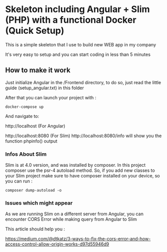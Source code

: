 # Skeleton including Angular + Slim (PHP) with a functional Docker (Quick Setup)

This is a simple skeleton that I use to build new WEB app in my company

It's very easy to setup and you can start coding in less than 5 minutes

## How to make it work

Just initialize Angular in the /Frontend directory, to do so, just read the little guide (setup_angular.txt) in this folder

After that you can launch your project with :

`docker-compose up`

And navigate to:

http://localhost (For Angular)

http://localhost:8080 (For Slim)
http://localhost:8080/info will show you the function phpinfo() output 

### Infos About Slim

Slim is at 4.0 version, and was installed by composer.
In this project composer use the psr-4 autoload method.
So, if you add new classes to your Slim project make sure to have composer installed on your device, so you can run :

`composer dump-autoload -o`

### Issues which might appear

As we are running Slim on a different server from Angular, you can encounter CORS Error while making query from Angular to Slim

This article should help you  : 

https://medium.com/@dtkatz/3-ways-to-fix-the-cors-error-and-how-access-control-allow-origin-works-d97d55946d9
